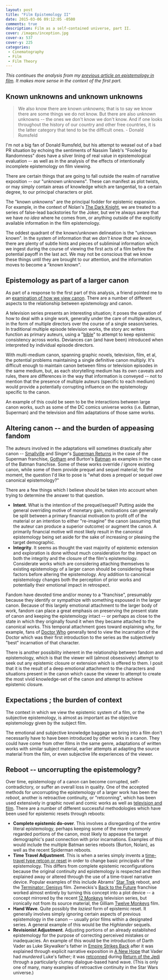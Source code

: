 ```yaml
---
layout: post
title: "Film Epistemology II"
date: 2015-03-06 09:12:05 -0500
comments: true
description: Film as a self-contained universe, part II.
cover: /images/inception.jpg
cover-x: 537
cover-y: 225
categories: 
 - Cinematography
 - Film
 - Film Theory
---
```


*This continues the analysis from my [previous article on epistemology in film](/2015/02/26/film-epistemology/). It makes more sense in the context of the first part.*

<!-- more -->

## Known unknowns and unknown unknowns

> We also know there are known unknowns; that is to say we know there are some things we do not know. But there are also unknown unknowns -- the ones we don't know we don't know. And if one looks throughout the history of our country and other free countries, it is the latter category that tend to be the difficult ones. - Donald Rumsfeld

I'm not a big fan of Donald Rumsfeld, but his attempt to weasel out of a bad PR situation by echoing the sentiments of Nassim Taleb's "Fooled by Randomness" does have a silver lining of real value in epistemological evaluation -- as well as in the analysis of the effects of intentionally incomplete epistemology on film viewing.

There are certain things that are going to fall outside the realm of narrative exposition -- our "unknown unknowns". These can manifest as plot twists, or may simply contain areas of knowledge which are tangential, to a certain degree, to our principal characters or plot.

The "known unknowns" are the principal fodder for epistemic expansion. For example, in the context of Nolan's [The Dark Knight](http://www.imdb.com/title/tt0468569/), we are treated to a series of false-lead backstories for the Joker, but we're always aware that we have *no idea* where he comes from, or anything outside of the explicitly available information in the film epistemology.

The oddest quadrant of the known/unknown delineation is the "unknown known". In the system of information that we *don't know that we know*, there are plenty of subtle hints and pieces of subliminal information which we ingest during the course of viewing the first acts of a film before the potential payoff in the last act. We may not be conscious that we know these things until they are brought to our attention, and the information moves to become a "known known".

## Epistemology as part of a larger canon

As part of a response to the first part of this analysis, a friend pointed me to an [examination of how we view canon](http://kotaku.com/why-people-get-so-worked-up-about-canon-1688856413). There are a number of different aspects to the relationship between epistemology and canon.

A television series presents an interesting situation; it poses the question of how to deal with a single work, generally under the care of multiple auteurs, in the form of multiple directors over the course of a single season/series. In traditional multiple episode television works, the story arc writers function as primary auteurs, using a "[bible](http://en.wikipedia.org/wiki/Bible_%28writing%29)" to attempt to keep epistemic consistency across works. Deviances can (and have been) introduced when interpreted by individual episode directors.

With multi-medium canon, spanning graphic novels, television, film, et al, the potential problems maintaining a single definitive canon multiply. It's difficult enough to maintain canon between films or television episodes in the same medium, but, as each storytelling medium has its own caveats and rules, there are differences in the way that information is conveyed -- not to mention that the presence of multiple auteurs (specific to each medium) would provide a potentially corrupting influence on the epistemology specific to the canon.

An example of this could be seen to be the interactions between large canon works, such as some of the DC comics universe works (i.e. Batman, Superman) and the television and film adaptations of those same works.

## Altering canon -- and the burden of appeasing fandom

The auteurs involved in the adaptations will sometimes drastically alter canon -- [Smallville](http://www.imdb.com/title/tt0279600/) and Singer's [Superman Returns](http://www.imdb.com/title/tt0348150/) in the case of the Superman franchise, [Gotham](http://www.imdb.com/title/tt3749900/) and Burton's [Batman](http://www.imdb.com/title/tt0096895/) as examples in the case of the Batman franchise. Some of these works override / ignore existing canon, while some of them provide prequel and sequel material; for the moment, the question I'd like to pose is "what does a prequel or sequel *owe* canonical epistemology?"

There are a few things which I believe should be taken into account when trying to determine the answer to that question.

 * **Intent**. What is the intention of the prequel/sequel? Putting aside the general overriding motive of monetary gain, motivations can generally be split between a primary financial motivation to profit off of the material or an intention to either "re-imagine" the canon (assuming that the auteur can produce a superior outcome) or augment the canon. A primarily financial motive will most likely result in the canonical epistemology being set aside for the sake of increasing or pleasing the target demographic.
 * **Integrity**. It seems as thought the vast majority of epistemic extension and exploration is done without much consideration for the impact on both the integrity and the closure of the film's epistemology. Considerate works which are considering attaching themselves to existing epistemology of a larger canon should be considering these factors before altering the epistemology. Any addition to canonical epistemology changes both the perception of prior works and potentially their emotional impact in retrospect.

Fandom have devoted time and/or money to a "franchise", presumably because they identify or sympathize with something espoused in the larger canon. Because of this largely emotional attachment to the larger body of work, fandom can place a great emphasis on preserving the present state of canon and keeping the epistemology intact -- or perhaps as close to the state in which they originally found it when they became attached to the canonical works. This temporal attachment goes toward explaining why, for example, fans of [Doctor Who](http://tardis.wikia.com/wiki/Doctor_Who) generally tend to view the incarnation of the Doctor which was their first introduction to the series as the subjectively "best" incarnation of that character.

There is another possibility inherent in the relationship between fandom and epistemology, which is that the viewer will (almost obsessively) attempt to seek out any epistemic closure or extension which is offered to them. I posit that it is the result of a deep emotional attachment to the characters and situations present in the canon which cause the viewer to attempt to create the most vivid knowledge-set of the canon and attempt to achieve epistemic closure.

## Expectations ; the burden of context

The context in which we view the epistemic system of a film, or the subjective epistemology, is almost as important as the objective epistemology given by the subject film.

The emotional and subjective knowledge baggage we bring into a film don't necessarily have to have been introduced by other works in a canon. They could have come from other films in the same genre, adaptations of written works with similar subject material, earlier attempts at adapting the source material from the film, or even subjective life experiences of the viewer.

## Reboot -- uncorrupting the epistemology?

Over time, epistemology of a canon can become corrupted, self-contradictory, or suffer an overall loss in quality. One of the accepted methods for uncorrupting the epistemology of a larger work has been the *reboot*, another is retroactive continuity, or "retconning", which has been used extensively in graphic novel and comic works as well as [television and film](https://matthewkirshenblatt.wordpress.com/2013/12/24/time-travel-and-retconning-revisionism-and-reconstructionism-in-doctor-who/). There are a number of different successful methodologies which have been used for epistemic resets through reboots:

 * **Complete epistemic do-over**. This involves a disregarding of the entire literal epistemology, perhaps keeping some of the more commonly regarded portions of the canon, most likely to appease the target demographic's past connection with prior incarnations. Examples of this would include the multiple Batman series reboots (Burton, Nolan), as well as the recent Spiderman reboots.
 * **Time Travel Adjustment**. This is when a series simply invents a [time-travel type retcon or reset](http://tvtropes.org/pmwiki/pmwiki.php/Main/CosmicRetcon) in order to change basic principals of the epistemology. This differs from complete epistemic reconfigurations because the original continuity and epistemology is respected and then explained away or altered through the use of a time-travel narrative device. Popular examples of this include Abrams' [Star Trek](http://www.imdb.com/title/tt0796366/) reboot, and the [Terminator: Genisys](http://www.imdb.com/title/tt1340138/) film. Zemeckis's [Back to the Future]() franchise worked almost entirely by turning this concept into a plot device -- a concept mirrored by the recent [12 Monkeys](http://www.imdb.com/title/tt3148266/) television series, but ironically not from its source material, the Gilliam [Twelve Monkeys](http://www.imdb.com/title/tt0114746/) film.
 * **Hand Wave**. Quite possibly the *laziest* form of epistemic reset. It generally involves simply ignoring certain aspects of previous epistemology in the canon -- usually prior films within a designated series. A general example of this would be the *Highlander* sequels.
 * **Revisionist Adjustment**. Adjusting portions of an already established epistemology for the purpose of correcting perceived mistakes or inadequacies. An example of this would be the introduction of Darth Vader as Luke Skywalker's father in [Empire Strikes Back](http://www.imdb.com/title/tt0080684/) after it was explained through explicit narrative exposition in [A New Hope](http://www.imdb.com/title/tt0076759/) that Vader had *murdered* Luke's father; it was [retconned](http://tvtropes.org/pmwiki/pmwiki.php/Main/Retcon) during [Return of the Jedi](http://www.imdb.com/title/tt0086190/) through a particularly clumsy dialogue-based hand wave. (This is only one of many, many examples of retroactive continuity in the Star Wars universe.)
